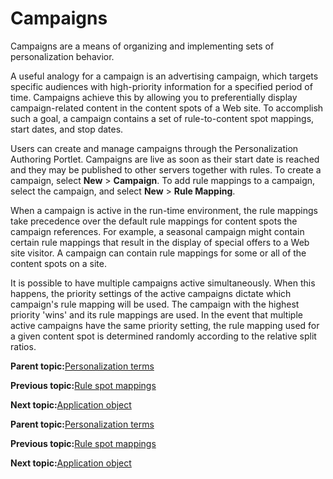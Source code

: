 # Campaigns 

Campaigns are a means of organizing and implementing sets of personalization behavior.

A useful analogy for a campaign is an advertising campaign, which targets specific audiences with high-priority information for a specified period of time. Campaigns achieve this by allowing you to preferentially display campaign-related content in the content spots of a Web site. To accomplish such a goal, a campaign contains a set of rule-to-content spot mappings, start dates, and stop dates.

Users can create and manage campaigns through the Personalization Authoring Portlet. Campaigns are live as soon as their start date is reached and they may be published to other servers together with rules. To create a campaign, select **New** \> **Campaign**. To add rule mappings to a campaign, select the campaign, and select **New** \> **Rule Mapping**.

When a campaign is active in the run-time environment, the rule mappings take precedence over the default rule mappings for content spots the campaign references. For example, a seasonal campaign might contain certain rule mappings that result in the display of special offers to a Web site visitor. A campaign can contain rule mappings for some or all of the content spots on a site.

It is possible to have multiple campaigns active simultaneously. When this happens, the priority settings of the active campaigns dictate which campaign's rule mapping will be used. The campaign with the highest priority 'wins' and its rule mappings are used. In the event that multiple active campaigns have the same priority setting, the rule mapping used for a given content spot is determined randomly according to the relative split ratios.

**Parent topic:**[Personalization terms ](../pzn/pzn_concepts.md)

**Previous topic:**[Rule spot mappings ](../pzn/pzn_mappings.md)

**Next topic:**[Application object ](../pzn/pzn_application_object.md)

**Parent topic:**[Personalization terms ](../pzn/pzn_concepts.md)

**Previous topic:**[Rule spot mappings ](../pzn/pzn_mappings.md)

**Next topic:**[Application object ](../pzn/pzn_application_object.md)

